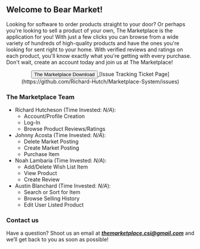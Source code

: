 ## Welcome to Bear Market!

Looking for software to order products straight to your door? Or perhaps you're looking to sell a product of your own, The Marketplace is the application for you! With just a few clicks you can browse from a wide variety of hundreds of high-quality products and have the ones you're looking for sent right to your home. With verified reviews and ratings on each product, you'll know exactly what you're getting with every purchase. Don't wait, create an account today and join us at The Marketplace!

<!-- <button name="button" onclick="https://richard-hutch.github.io/Marketplace-System/test_photo.jpg"> **The Marketplace Download**</button> 
<form method="get" action="https://richard-hutch.github.io/Marketplace-System/test_photo.jpg">
   <button type="submit">The Marketplace Download</button>
</form> -->

<div align = "center">
<a href="https://richard-hutch.github.io/Marketplace-System/test_photo.jpg" download="test_photo"> 
<button type="button">The Marketplace Download</button> 
</a> 
[Issue Tracking Ticket Page](https://github.com/Richard-Hutch/Marketplace-System/issues)
</div>

### The Marketplace Team

- Richard Hutcheson (Time Invested: *N/A*):
  - Account/Profile Creation
  - Log-In
  - Browse Product Reviews/Ratings
- Johnny Acosta (Time Invested: *N/A*):
  - Delete Market Posting
  - Create Market Posting
  - Purchase Item
- Noah Lambaria (Time Invested: *N/A*):
  - Add/Delete Wish List Item
  - View Product
  - Create Review
- Austin Blanchard (Time Invested: *N/A*):
  - Search or Sort for Item
  - Browse Selling History
  - Edit User Listed Product

### Contact us

Have a question? Shoot us an email at ***themarketplace.csi@gmail.com*** and we’ll get back to you as soon as possible!


